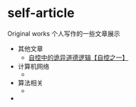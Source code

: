 # self-article
Original works
个人写作的一些文章展示

- 其他文章
    - [自控中的诡异道德逻辑【自控之一】](./其他文章/自控中的诡异道德逻辑【自控之一】.md)
- 计算机网络
    - []()
- 算法相关
    - []()
- 
